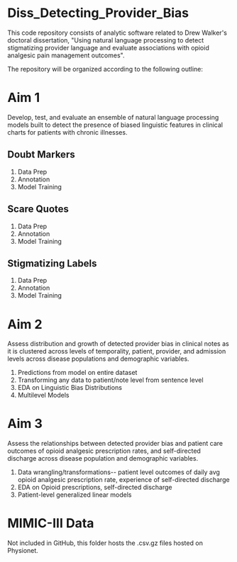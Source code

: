 # Diss_Detecting_Provider_Bias
This code repository consists of analytic software related to Drew Walker's doctoral dissertation, "Using natural language processing to detect stigmatizing provider language and evaluate associations with opioid analgesic pain management outcomes". 


The repository will be organized according to the following outline:

# Aim 1 
Develop, test, and evaluate an ensemble of natural language processing models built to detect the presence of biased linguistic features in clinical charts for patients with chronic illnesses.

## Doubt Markers
1. Data Prep
2. Annotation
3. Model Training
## Scare Quotes
1. Data Prep
2. Annotation
3. Model Training
## Stigmatizing Labels 
1. Data Prep
2. Annotation
3. Model Training
# Aim 2
Assess distribution and growth of detected provider bias in clinical notes as it is clustered across levels of temporality, patient, provider, and admission levels across disease populations and demographic variables.

1. Predictions from model on entire dataset
2. Transforming any data to patient/note level from sentence level  
3. EDA on Linguistic Bias Distributions
4. Multilevel Models  

# Aim 3
Assess the relationships between detected provider bias and patient care outcomes of opioid analgesic prescription rates, and self-directed discharge across disease population and demographic variables.

1. Data wrangling/transformations-- patient level outcomes of daily avg opioid analgesic prescription rate, experience of self-directed discharge
2. EDA on Opioid prescriptions, self-directed discharge 
3. Patient-level generalized linear models 

# MIMIC-III Data
Not included in GitHub, this folder hosts the .csv.gz files hosted on Physionet. 
